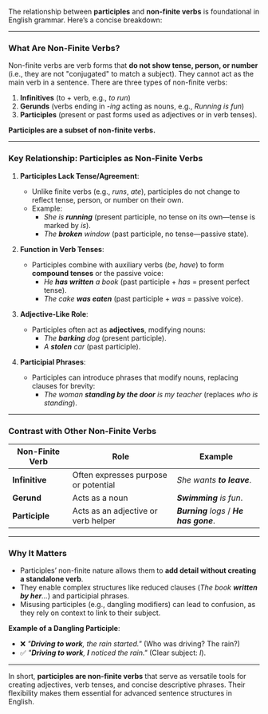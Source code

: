 The relationship between **participles** and **non-finite verbs** is foundational in English grammar. Here’s a concise breakdown:

---

### **What Are Non-Finite Verbs?**
Non-finite verbs are verb forms that **do not show tense, person, or number** (i.e., they are not "conjugated" to match a subject). They cannot act as the main verb in a sentence. There are three types of non-finite verbs:
1. **Infinitives** (to + verb, e.g., *to run*)  
2. **Gerunds** (verbs ending in *-ing* acting as nouns, e.g., *Running is fun*)  
3. **Participles** (present or past forms used as adjectives or in verb tenses).  

**Participles are a subset of non-finite verbs.**

---

### **Key Relationship: Participles as Non-Finite Verbs**
1. **Participles Lack Tense/Agreement**:  
   - Unlike finite verbs (e.g., *runs*, *ate*), participles do not change to reflect tense, person, or number on their own.  
   - Example:  
     - *She is **running*** (present participle, no tense on its own—tense is marked by *is*).  
     - *The **broken** window* (past participle, no tense—passive state).  

2. **Function in Verb Tenses**:  
   - Participles combine with auxiliary verbs (*be*, *have*) to form **compound tenses** or the passive voice:  
     - *He **has written** a book* (past participle + *has* = present perfect tense).  
     - *The cake **was eaten*** (past participle + *was* = passive voice).  

3. **Adjective-Like Role**:  
   - Participles often act as **adjectives**, modifying nouns:  
     - *The **barking** dog* (present participle).  
     - *A **stolen** car* (past participle).  

4. **Participial Phrases**:  
   - Participles can introduce phrases that modify nouns, replacing clauses for brevity:  
     - *The woman **standing by the door** is my teacher* (replaces *who is standing*).  

---

### **Contrast with Other Non-Finite Verbs**  
| **Non-Finite Verb** | **Role**                          | **Example**                          |  
|----------------------|-----------------------------------|---------------------------------------|  
| **Infinitive**       | Often expresses purpose or potential | *She wants **to leave***.            |  
| **Gerund**           | Acts as a noun                    | ***Swimming** is fun*.               |  
| **Participle**       | Acts as an adjective or verb helper | ***Burning** logs* / ***He has gone***. |  

---

### **Why It Matters**  
- Participles’ non-finite nature allows them to **add detail without creating a standalone verb**.  
- They enable complex structures like reduced clauses (*The book **written by her**...*) and participial phrases.  
- Misusing participles (e.g., dangling modifiers) can lead to confusion, as they rely on context to link to their subject.

**Example of a Dangling Participle**:  
- ❌ *"**Driving to work**, the rain started."* (Who was driving? The rain?)  
- ✅ *"**Driving to work**, **I** noticed the rain."* (Clear subject: *I*).  

---

In short, **participles are non-finite verbs** that serve as versatile tools for creating adjectives, verb tenses, and concise descriptive phrases. Their flexibility makes them essential for advanced sentence structures in English.